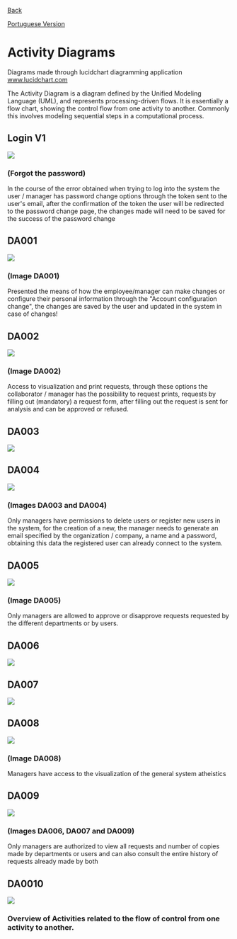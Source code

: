 <a href="https://github.com/Squad-Back-End/reprography-nodejs/blob/master/docs/diagrams/README-en.md">Back</a>

[Portuguese Version](https://github.com/Squad-Back-End/reprography-nodejs/blob/master/docs/diagrams/diagramas_de_atividade/README.md)

# Activity Diagrams

Diagrams made through lucidchart diagramming application
www.lucidchart.com

The Activity Diagram is a diagram defined by the Unified Modeling Language (UML), and represents processing-driven flows. It is essentially a flow chart, showing the control flow from one activity to another. Commonly this involves modeling sequential steps in a computational process.

## Login V1 
<img src="https://raw.githubusercontent.com/Squad-Back-End/reprography-nodejs/master/docs/diagrams/diagramas_de_atividade/Diagrama%20de%20Atividade_login%20V1.PNG" img>

### (Forgot the password)
In the course of the error obtained when trying to log into the system the user / manager has password change options through the token sent to the user's email, after the confirmation of the token the user will be redirected to the password change page, the changes made will need to be saved for the success of the password change

## DA001 
<img src="https://raw.githubusercontent.com/Squad-Back-End/reprography-nodejs/master/docs/diagrams/diagramas_de_atividade/DA001.png" img>

### (Image DA001)
Presented the means of how the employee/manager can make changes or configure their personal information through the "Account configuration change", the changes are saved by the user and updated in the system in case of changes!

## DA002 
<img src="https://raw.githubusercontent.com/Squad-Back-End/reprography-nodejs/master/docs/diagrams/diagramas_de_atividade/DA002.png" img>

### (Image DA002)
Access to visualization and print requests, through these options the collaborator / manager has the possibility to request prints, requests by filling out (mandatory) a request form, after filling out the request is sent for analysis and can be approved or refused.


## DA003 
<img src="https://raw.githubusercontent.com/Squad-Back-End/reprography-nodejs/master/docs/diagrams/diagramas_de_atividade/DA003.png" img>


## DA004 
<img src="https://raw.githubusercontent.com/Squad-Back-End/reprography-nodejs/master/docs/diagrams/diagramas_de_atividade/DA004.png" img>

### (Images DA003 and DA004)
Only managers have permissions to delete users or register new users in the system, for the creation of a new, the manager needs to generate an email specified by the organization / company, a name and a password, obtaining this data the registered user can already connect to the system.


## DA005 
<img src="https://raw.githubusercontent.com/Squad-Back-End/reprography-nodejs/master/docs/diagrams/diagramas_de_atividade/DA005.png" img>

### (Image DA005)
Only managers are allowed to approve or disapprove requests requested by the different departments or by users.

## DA006 
<img src="https://raw.githubusercontent.com/Squad-Back-End/reprography-nodejs/master/docs/diagrams/diagramas_de_atividade/DA006.png" img>

## DA007 
<img src="https://raw.githubusercontent.com/Squad-Back-End/reprography-nodejs/master/docs/diagrams/diagramas_de_atividade/DA007.png" img>

## DA008 
<img src="https://raw.githubusercontent.com/Squad-Back-End/reprography-nodejs/master/docs/diagrams/diagramas_de_atividade/DA008.png" img>

### (Image DA008)
Managers have access to the visualization of the general system atheistics


## DA009 
<img src="https://raw.githubusercontent.com/Squad-Back-End/reprography-nodejs/master/docs/diagrams/diagramas_de_atividade/DA009.png" img>

### (Images DA006, DA007 and DA009)
Only managers are authorized to view all requests and number of copies made by departments or users and can also consult the entire history of requests already made by both

## DA0010 
<img src="https://raw.githubusercontent.com/Squad-Back-End/reprography-nodejs/master/docs/diagrams/diagramas_de_atividade/DA0010.png" img>

### Overview of Activities related to the flow of control from one activity to another.
